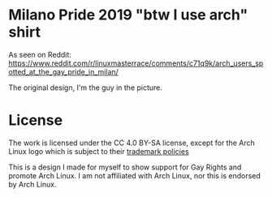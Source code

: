 # Milano Pride 2019 "btw I use arch" shirt

As seen on Reddit: https://www.reddit.com/r/linuxmasterrace/comments/c71q9k/arch_users_spotted_at_the_gay_pride_in_milan/

The original design, I'm the guy in the picture.

# License

The work is licensed under the CC 4.0 BY-SA license, except for the Arch Linux logo which is subject to their [trademark policies](https://wiki.archlinux.org/index.php/DeveloperWiki:TrademarkPolicy)

This is a design I made for myself to show support for Gay Rights and promote Arch Linux. I am not affiliated with Arch Linux, nor this is endorsed by Arch Linux.
